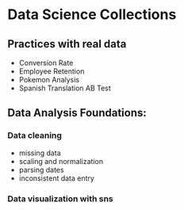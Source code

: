 # Data Science Collections

## Practices with real data
- Conversion Rate
- Employee Retention
- Pokemon Analysis
- Spanish Translation AB Test

## Data Analysis Foundations:
### Data cleaning
- missing data
- scaling and normalization
- parsing dates
- inconsistent data entry


### Data visualization with sns 
